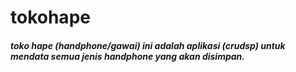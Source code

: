 # tokohape

##### toko hape (handphone/gawai) ini adalah aplikasi (crudsp) untuk mendata semua jenis handphone yang akan disimpan.
